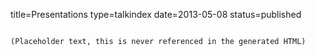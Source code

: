 title=Presentations
type=talkindex
date=2013-05-08
status=published
~~~~~~

(Placeholder text, this is never referenced in the generated HTML)
